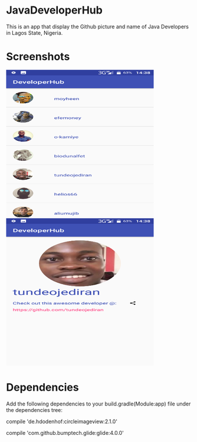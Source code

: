 # JavaDeveloperHub
This is an app that display the Github picture and name of Java Developers in Lagos State, Nigeria.

# Screenshots

<img src="https://github.com/ajibadeseun/JavaDeveloperHub/blob/master/Screenshot_20180303-143833.png" width="400" height="400" />
<img src="https://github.com/ajibadeseun/JavaDeveloperHub/blob/master/Screenshot_20180303-143838.png" width="400" height="400" />

# Dependencies 
Add the following dependencies to your build.gradle(Module:app) file under the dependencies tree:


 compile 'de.hdodenhof:circleimageview:2.1.0'

 compile 'com.github.bumptech.glide:glide:4.0.0'
